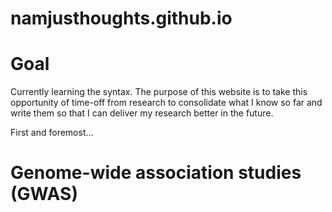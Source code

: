 # namjusthoughts.github.io


# Goal
Currently learning the syntax. The purpose of this website is to take this opportunity of time-off from research to consolidate what I know so far and write them so that I can deliver my research better in the future.


First and foremost...
# Genome-wide association studies (GWAS)

